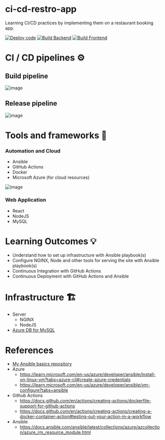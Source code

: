 # ci-cd-restro-app 
Learning CI/CD practices by implementing them on a restaurant booking app. 

[![Deploy code](https://github.com/Sanjay-George/ci-cd-restro-app/actions/workflows/deploy.yml/badge.svg)](https://github.com/Sanjay-George/ci-cd-restro-app/actions/workflows/deploy.yml)
[![Build Backend](https://github.com/Sanjay-George/ci-cd-restro-app/actions/workflows/build_backend.yml/badge.svg)](https://github.com/Sanjay-George/ci-cd-restro-app/actions/workflows/build_backend.yml)
[![Build Frontend](https://github.com/Sanjay-George/ci-cd-restro-app/actions/workflows/build_frontend.yml/badge.svg)](https://github.com/Sanjay-George/ci-cd-restro-app/actions/workflows/build_frontend.yml)

# CI / CD pipelines ⚙️

## Build pipeline      
![image](https://github.com/Sanjay-George/ci-cd-restro-app/assets/10389062/17ea951f-d1c2-495a-b26d-1c04b1ec5272)


## Release pipeline
![image](https://github.com/Sanjay-George/ci-cd-restro-app/assets/10389062/a446eb66-9958-4086-83b1-01b31c558540)


# Tools and frameworks 🚜
### Automation and Cloud
- Ansible
- GitHub Actions
- Docker
- Microsoft Azure (for cloud resources)
  
![image](https://github.com/Sanjay-George/ci-cd-restro-app/assets/10389062/ae85f3d2-11c5-4937-b741-85a9a1f92dc1)

### Web Application
- React
- NodeJS
- MySQL

# Learning Outcomes 💡

- Understand how to set up infrastructure with Ansible playbook(s)
- Configure NGINX, Node and other tools for serving the site with Ansible playbook(s)
- Continuous Integration with GitHub Actions
- Continuous Deployment with GitHub Actions and Ansible

# Infrastructure 🏗️

- Server
    - NGINX
    - NodeJS
- [Azure DB for MySQL](https://azure.microsoft.com/en-in/products/mysql)

# References
- [My Ansible basics repository](https://github.com/Sanjay-George/learn-ansible)
- Azure 
    - https://learn.microsoft.com/en-us/azure/developer/ansible/install-on-linux-vm?tabs=azure-cli#create-azure-credentials
    - https://learn.microsoft.com/en-us/azure/developer/ansible/vm-configure?tabs=ansible
- Github Actions
    - https://docs.github.com/en/actions/creating-actions/dockerfile-support-for-github-actions
    - https://docs.github.com/en/actions/creating-actions/creating-a-docker-container-action#testing-out-your-action-in-a-workflow
- Ansible
    - https://docs.ansible.com/ansible/latest/collections/azure/azcollection/azure_rm_resource_module.html
